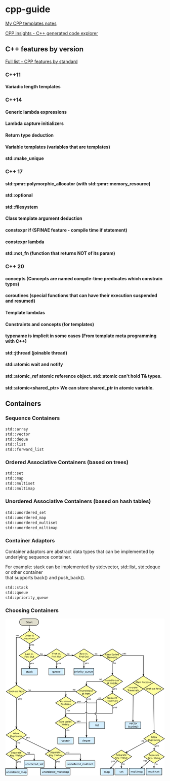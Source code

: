 # cpp-guide

[My CPP templates notes](https://github.com/konstantin89/cpp-templates)  

[CPP insights - C++ generated code explorer](https://cppinsights.io/)  

## C++ features by version
[Full list -  CPP features by standard](https://github.com/AnthonyCalandra/modern-cpp-features)

### C++11
#### Variadic length templates

### C++14
#### Generic lambda expressions
#### Lambda capture initializers
#### Return type deduction
#### Variable templates (variables that are templates)
#### std::make_unique

### C++ 17
#### std::pmr::polymorphic_allocator (with std::pmr::memory_resource)
#### std::optional
#### std::filesystem
#### Class template argument deduction
#### constexpr if (SFINAE feature - compile time if statement)
#### constexpr lambda
#### std::not_fn (function that returns NOT of its param)

### C++ 20
#### concepts (Concepts are named compile-time predicates which constrain types)
#### coroutines (special functions that can have their execution suspended and resumed)
#### Template lambdas
#### Constraints and concepts (for templates)
#### typename is implicit in some cases (From template meta programming with C++)
#### std::jthread (joinable thread)
#### std::atomic wait and notify
#### std::atomic_ref atomic reference object. std::atomic can't hold T& types.
#### std::atomic<shared_ptr<T>> We can store shared_ptr in atomic variable.

## Containers

### Sequence Containers
```
std::array
std::vector
std::deque
std::list
std::forward_list
```

### Ordered Associative Containers (based on trees)
```
std::set
std::map
std::multiset
std::multimap
```

### Unordered Associative Containers (based on hash tables)
```
std::unordered_set
std::unordered_map
std::unordered_multiset
std::unordered_miltimap
```

### Container Adaptors
Container adaptors are abstract data types that can be implemented by underlying
sequence container.  

For example: stack can be implemented by std::vector, std::list, std::deque or other container  
that supports back() and push_back().

```
std::stack
std::queue
std::priority_queue
```


### Choosing Containers
![](./cpp_containers.png)